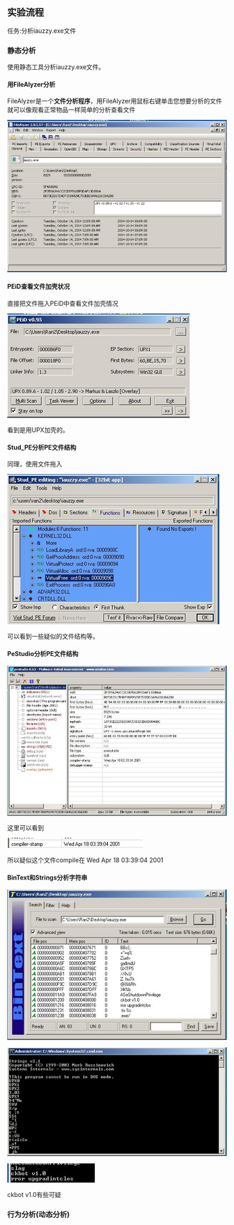 ## 实验流程

任务:分析iauzzy.exe文件

### 静态分析
使用静态工具分析iauzzy.exe文件。

#### 用FileAlyzer分析
FileAlyzer是一个**文件分析程序**，用FileAlyzer用鼠标右键单击您想要分析的文件就可以像观看正常物品一样简单的分析查看文件

![](image/filealyzer0.jpg)


#### PEiD查看文件加壳状况

直接把文件拖入PEiD中查看文件加壳情况

![](image/peid0.jpg)

看到是用UPX加壳的。

#### Stud_PE分析PE文件结构

同理，使用文件拖入

![](image/stud_pe.jpg)

可以看到一些疑似的文件结构等。

#### PeStudio分析PE文件结构

![](image/pestudio.jpg)

这里可以看到

![](image/pestudio2.jpg)

所以疑似这个文件compile在 Wed Apr 18 03:39:04 2001

#### BinText和Strings分析字符串

![](image/bintext.jpg)

![](image/strings0.jpg)

![](image/strings2.jpg)

ckbot v1.0有些可疑

### 行为分析(动态分析)
